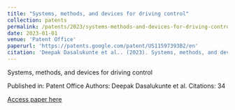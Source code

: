 ```yaml
---
title: "Systems, methods, and devices for driving control"
collection: patents
permalink: /patents/2023/systems-methods-and-devices-for-driving-control
date: 2023-01-01
venue: 'Patent Office'
paperurl: 'https://patents.google.com/patent/US11597393B2/en'
citation: 'Deepak Dasalukunte et al.. (2023). Systems, methods, and devices for driving control. Patent Office.'
---
```


Systems, methods, and devices for driving control

Published in: Patent Office
Authors: Deepak Dasalukunte et al.
Citations: 34

[Access paper here](https://patents.google.com/patent/US11597393B2/en)
